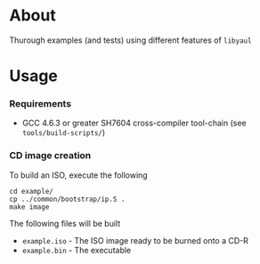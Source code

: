 About
=====

Thurough examples (and tests) using different features of `libyaul`

Usage
=====

### Requirements
 - GCC 4.6.3 or greater SH7604 cross-compiler tool-chain (see `tools/build-scripts/`)

### CD image creation

To build an ISO, execute the following

    cd example/
    cp ../common/bootstrap/ip.S .
    make image

The following files will be built
 - `example.iso` - The ISO image ready to be burned onto a CD-R
 - `example.bin` - The executable
